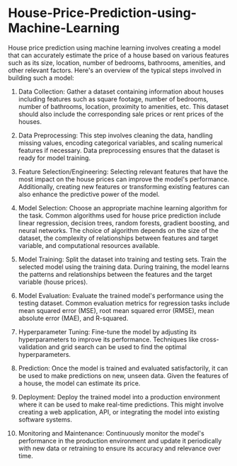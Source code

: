 # House-Price-Prediction-using-Machine-Learning
House price prediction using machine learning involves creating a model that can accurately estimate the price of a house based on various features such as its size, location, number of bedrooms, bathrooms, amenities, and other relevant factors. Here's an overview of the typical steps involved in building such a model:

1. Data Collection: Gather a dataset containing information about houses including features such as square footage, number of bedrooms, number of bathrooms, location, proximity to amenities, etc. This dataset should also include the corresponding sale prices or rent prices of the houses.

2. Data Preprocessing: This step involves cleaning the data, handling missing values, encoding categorical variables, and scaling numerical features if necessary. Data preprocessing ensures that the dataset is ready for model training.

3. Feature Selection/Engineering: Selecting relevant features that have the most impact on the house prices can improve the model's performance. Additionally, creating new features or transforming existing features can also enhance the predictive power of the model.

4. Model Selection: Choose an appropriate machine learning algorithm for the task. Common algorithms used for house price prediction include linear regression, decision trees, random forests, gradient boosting, and neural networks. The choice of algorithm depends on the size of the dataset, the complexity of relationships between features and target variable, and computational resources available.

5. Model Training: Split the dataset into training and testing sets. Train the selected model using the training data. During training, the model learns the patterns and relationships between the features and the target variable (house prices).

6. Model Evaluation: Evaluate the trained model's performance using the testing dataset. Common evaluation metrics for regression tasks include mean squared error (MSE), root mean squared error (RMSE), mean absolute error (MAE), and R-squared.

7. Hyperparameter Tuning: Fine-tune the model by adjusting its hyperparameters to improve its performance. Techniques like cross-validation and grid search can be used to find the optimal hyperparameters.

8. Prediction: Once the model is trained and evaluated satisfactorily, it can be used to make predictions on new, unseen data. Given the features of a house, the model can estimate its price.

9. Deployment: Deploy the trained model into a production environment where it can be used to make real-time predictions. This might involve creating a web application, API, or integrating the model into existing software systems.

10. Monitoring and Maintenance: Continuously monitor the model's performance in the production environment and update it periodically with new data or retraining to ensure its accuracy and relevance over time.
